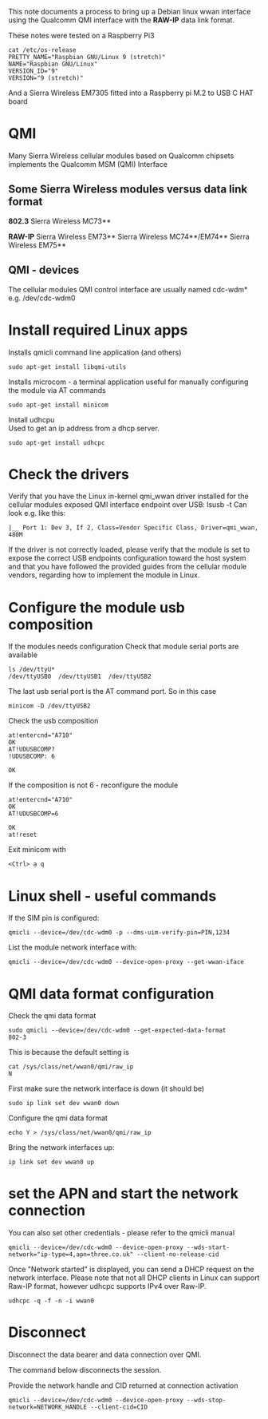 This note documents a process to bring up a Debian linux wwan interface using the
 Qualcomm QMI interface with the **RAW-IP** data link format.

These notes were tested on a Raspberry Pi3
```
cat /etc/os-release
PRETTY_NAME="Raspbian GNU/Linux 9 (stretch)"
NAME="Raspbian GNU/Linux"
VERSION_ID="9"
VERSION="9 (stretch)"
```
And a Sierra Wireless EM7305 fitted into a Raspberry pi M.2 to USB C HAT board


# QMI
Many Sierra Wireless cellular modules based on Qualcomm chipsets implements
 the Qualcomm MSM (QMI) Interface

## Some Sierra Wireless modules versus data link format 

**802.3** 
Sierra Wireless MC73**

**RAW-IP** 
Sierra Wireless EM73**
Sierra Wireless MC74**/EM74** 
Sierra Wireless EM75**

## QMI - devices
The cellular modules QMI control interface are usually named cdc-wdm* e.g.
/dev/cdc-wdm0




# Install required Linux apps

Installs qmicli command line application (and others)
```
sudo apt-get install libqmi-utils
```

Installs microcom - a terminal application useful for manually configuring the module
 via AT commands
```
sudo apt-get install minicom
```

Install udhcpu  
Used to get an ip address from a dhcp server.
```
sudo apt-get install udhcpc
```

# Check the drivers
Verify that you have the Linux in-kernel qmi_wwan driver installed for
 the cellular modules exposed QMI interface endpoint over USB:
lsusb -t
Can look e.g. like this:
```
|__ Port 1: Dev 3, If 2, Class=Vendor Specific Class, Driver=qmi_wwan, 480M
```

If the driver is not correctly loaded, please verify that the module is set
 to expose the correct USB endpoints configuration toward the host system and
 that you have followed the provided guides from the cellular module vendors,
 regarding how to implement the module in Linux.

# Configure the module usb composition
If the modules needs configuration
Check that module serial ports are available
```
ls /dev/ttyU*
/dev/ttyUSB0  /dev/ttyUSB1  /dev/ttyUSB2
```

The last usb serial port is the AT command port. So in this case
```
minicom -D /dev/ttyUSB2
```
Check the usb composition

```
at!entercnd="A710"
OK
AT!UDUSBCOMP?
!UDUSBCOMP: 6

OK
```

If the composition is not 6 - reconfigure the module
```
at!entercnd="A710"
OK
AT!UDUSBCOMP=6

OK
at!reset 
```

Exit minicom with  
```
<Ctrl> a q
```

# Linux shell - useful commands

If the SIM pin is configured:
```
qmicli --device=/dev/cdc-wdm0 -p --dms-uim-verify-pin=PIN,1234
```

List the module network interface with:
```
qmicli --device=/dev/cdc-wdm0 --device-open-proxy --get-wwan-iface
```

# QMI data format configuration

Check the qmi data format
```
sudo qmicli --device=/dev/cdc-wdm0 --get-expected-data-format
802-3
```
This is because the default setting is
```
cat /sys/class/net/wwan0/qmi/raw_ip
N
```
First make sure the network interface is down (it should be)
```
sudo ip link set dev wwan0 down
```
Configure the qmi data format
```
echo Y > /sys/class/net/wwan0/qmi/raw_ip
```

Bring the network interfaces up:
```
ip link set dev wwan0 up
```

# set the APN and start the network connection
You can also set other credentials - please refer to the qmicli manual

```
qmicli --device=/dev/cdc-wdm0 --device-open-proxy --wds-start-network="ip-type=4,apn=three.co.uk" --client-no-release-cid
```

Once "Network started" is displayed, you can send a DHCP request on the
 network interface.
Please note that not all DHCP clients in Linux can support Raw-IP format,
 however udhcpc supports IPv4 over Raw-IP.

```
udhcpc -q -f -n -i wwan0
```

# Disconnect

Disconnect the data bearer and data connection over QMI.

The command below disconnects the session.

Provide the network handle and CID returned at connection activation
```
qmicli --device=/dev/cdc-wdm0 --device-open-proxy --wds-stop-network=NETWORK_HANDLE --client-cid=CID
```




